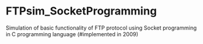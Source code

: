 # FTPsim_SocketProgramming
Simulation of basic functionality of FTP protocol using Socket programming in C programming language
(#implemented in 2009)
